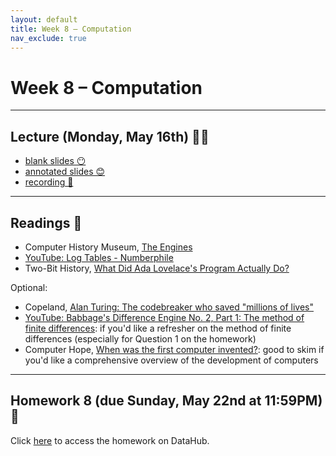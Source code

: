 ```yaml
---
layout: default
title: Week 8 – Computation
nav_exclude: true
---
```


<script src="https://cdn.mathjax.org/mathjax/latest/MathJax.js?config=TeX-AMS-MML_HTMLorMML" type="text/javascript"></script>

# Week 8 – Computation

---

## Lecture (Monday, May 16th) 👨‍🏫

- [blank slides 😶](../../slides/lec08.pdf)
- [annotated slides 😊](../../slides/lec08-annotated.pdf)
- [recording 🎥](https://youtu.be/Cn8J9bKjMdY)

---

## Readings 📖

- Computer History Museum, [The Engines](https://www.computerhistory.org/babbage/engines/)
- [YouTube: Log Tables - Numberphile](https://www.youtube.com/watch?v=VRzH4xB0GdM)
- Two-Bit History, [What Did Ada Lovelace's Program Actually Do?](https://twobithistory.org/2018/08/18/ada-lovelace-note-g.html)

Optional:
- Copeland, [Alan Turing: The codebreaker who saved "millions of lives"](https://www.bbc.com/news/technology-18419691)
- [YouTube: Babbage's Difference Engine No. 2, Part 1: The method of finite differences](https://www.youtube.com/watch?v=PFMBU17eo_4): if you'd like a refresher on the method of finite differences (especially for Question 1 on the homework)
- Computer Hope, [When was the first computer invented?](https://www.computerhope.com/issues/ch000984.htm): good to skim if you'd like a comprehensive overview of the development of computers


---

## Homework 8 (due Sunday, May 22nd at 11:59PM) 📝

Click [here](http://datahub.ucsd.edu/user-redirect/git-sync?repo=https://github.com/dsc-courses/dsc90-2022-sp&subPath=homework/hw08/hw08-student.ipynb) to access the homework on DataHub.